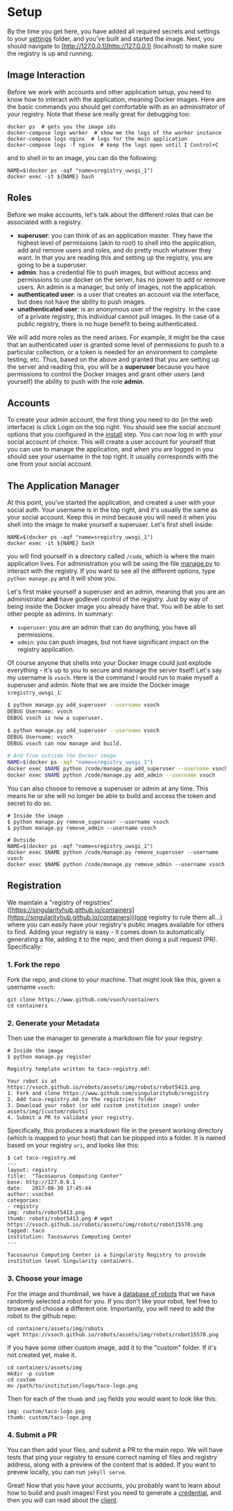 # Setup
By the time you get here, you have added all required secrets and settings to your [settings](../shub/settings) folder, and you've built and started the image. Next, you should navigate to [http://127.0.0.1](http://127.0.0.1) (localhost) to make sure the registry is up and running. 

## Image Interaction
Before we work with accounts and other application setup, you need to know how to interact with the application, meaning Docker images. Here are the basic commands you should get comfortable with as an administrator of your registry. Note that these are really great for debugging too:

```
docker ps  # gets you the image ids
docker-compose logs worker  # show me the logs of the worker instance
docker-compose logs nginx  # logs for the main application
docker-compose logs -f nginx  # keep the logs open until I Control+C
```

and to shell in to an image, you can do the following:

```
NAME=$(docker ps -aqf "name=sregistry_uwsgi_1")
docker exec -it ${NAME} bash
```

## Roles
Before we make accounts, let's talk about the different roles that can be associated with a registry.

 - **superuser**: you can think of as an application master. They have the highest level of permissions (akin to root) to shell into the application, add and remove users and roles, and do pretty much whatever they want. In that you are reading this and setting up the registry, you are going to be a superuser.
 - **admin**: has a credential file to push images, but without access and permissions to use docker on the server, has no power to add or remove users. An admin is a manager, but only of images, not the application.
 - **authenticated user**: is a user that creates an account via the interface, but does not have the ability to push images. 
 - **unathenticated user**: is an anonymous user of the registry. In the case of a private registry, this individual cannot pull images. In the case of a public registry, there is no huge benefit to being authenticated. 

We will add more roles as the need arises. For example, it might be the case that an authenticated user is granted some level of permissions to push to a particular collection, or a token is needed for an environment to complete testing, etc. Thus, based on the above and granted that you are setting up the server and reading this, you will be a **superuser** because you have permissions to control the Docker images and grant other users (and yourself) the ability to push with the role **admin**.


## Accounts
To create your admin account, the first thing you need to do (in the web interface) is click Login on the top right. You should see the social account options that you configured in the [install](install.md) step. You can now log in with your social account of choice. This will create a user account for yourself that you can use to manage the application, and when you are logged in you should see your username in the top right. It usually corresponds with the one from your social account.


## The Application Manager
At this point, you've started the application, and created a user with your social auth. Your username is in the top right, and it's usually the same as your social account. Keep this in mind because you will need it when you shell into the image to make yourself a superuser. Let's first shell inside:

```
NAME=$(docker ps -aqf "name=sregistry_uwsgi_1")
docker exec -it ${NAME} bash
```

you will find yourself in a directory called `/code`, which is where the main application lives. For administration you will be using the file [manage.py](https://github.com/singularityhub/sregistry/blob/master/manage.py) to interact with the registry. If you want to see all the different options, type `python manage.py` and it will show you.

Let's first make yourself a superuser and an admin, meaning that you are an administrator **and** have godlevel control of the registry. Just by way of being inside the Docker image you already have that. You will be able to set other people as admins. In summary:

 - `superuser`: you are an admin that can do anything, you have all permissions.
 - `admin`: you can push images, but not have significant impact on the registry application.

Of course anyone that shells into your Docker image could just explode everything - it's up to you to secure and manage the server itself! Let's say my username is `vsoch`. Here is the command I would run to make myself a superuser and admin. Note that we are inside the Docker image `sregistry_uwsgi_1`:

```bash
$ python manage.py add_superuser --username vsoch
DEBUG Username: vsoch
DEBUG vsoch is now a superuser.

$ python manage.py add_superuser --username vsoch
DEBUG Username: vsoch
DEBUG vsoch can now manage and build.

# And from outside the Docker image
NAME=$(docker ps -aqf "name=sregistry_uwsgi_1")
docker exec $NAME python /code/manage.py add_superuser --username vsoch
docker exec $NAME python /code/manage.py add_admin --username vsoch

```

You can also choose to remove a superuser or admin at any time. This means he or she will no longer be able to build and access the token and secret to do so.


```
# Inside the image
$ python manage.py remove_superuser --username vsoch
$ python manage.py remove_admin --username vsoch

# Outside
NAME=$(docker ps -aqf "name=sregistry_uwsgi_1")
docker exec $NAME python /code/manage.py remove_superuser --username vsoch
docker exec $NAME python /code/manage.py remove_admin --username vsoch
```

## Registration
We maintain a "registry of registries" ([https://singularityhub.github.io/containers](https://singularityhub.github.io/containers))(one registry to rule them all...) where you can easily have your registry's public images available for others to find. Adding your registry is easy - it comes down to automatically generating a file, adding it to the repo, and then doing a pull request (PR). Specifically:


### 1. Fork the repo
Fork the repo, and clone to your machine. That might look like this, given a username `vsoch`:

```
git clone https://www.github.com/vsoch/containers
cd containers
```

### 2. Generate your Metadata
Then use the manager to generate a markdown file for your registry:

```
# Inside the image
$ python manage.py register

Registry template written to taco-registry.md!

Your robot is at https://vsoch.github.io/robots/assets/img/robots/robot5413.png
1. Fork and clone https://www.github.com/singularityhub/sregistry
2. Add taco-registry.md to the registries folder
3. Download your robot (or add custom institution image) under assets/img/[custom/robots]
4. Submit a PR to validate your registry.
```

Specifically, this produces a markdown file in the present working directory (which is mapped to your host) that can be plopped into a folder. It is named based on your registry `uri`, and looks like this:

```
$ cat taco-registry.md 
---
layout: registry
title:  "Tacosaurus Computing Center"
base: http://127.0.0.1
date:   2017-08-30 17:45:44
author: vsochat
categories:
- registry
img: robots/robot5413.png
thumb: robots/robot5413.png # wget https://vsoch.github.io/robots/assets/img/robots/robot15570.png
tagged: taco
institution: Tacosaurus Computing Center
---

Tacosaurus Computing Center is a Singularity Registry to provide institution level Singularity containers.

```

### 3. Choose your image
For the image and thumbnail, we have a [database of robots](https://vsoch.github.io/robots) that we have randomly selected a robot for you. If you don't like your robot, feel free to browse and choose a different one. Importantly, you will need to add the robot to the github repo:

```
cd containers/assets/img/robots
wget https://vsoch.github.io/robots/assets/img/robots/robot15570.png
```

If you have some other custom image, add it to the "custom" folder. If it's not created yet, make it.

```
cd containers/assets/img
mkdir -p custom
cd custom
mv /path/to/institution/logo/taco-logo.png
```

Then for each of the `thumb` and `img` fields you would want to look like this:

```
img: custom/taco-logo.png
thumb: custom/taco-logo.png
```

### 4. Submit a PR
You can then add your files, and submit a PR to the main repo. We will have tests that ping your registry to ensure correct naming of files and registry address, along with a preview of the content that is added. If you want to prevew locally, you can run `jekyll serve`.


Great! Now that you have your accounts, you probably want to learn about how to build and push images! First you need to generate a [credential](credentials.md), and then you will can read about the [client](client.md).
